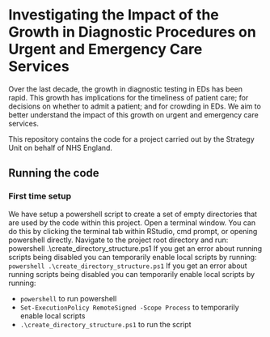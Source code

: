 # Investigating the Impact of the Growth in Diagnostic Procedures on Urgent and Emergency Care Services

Over the last decade, the growth in diagnostic testing in EDs has been rapid. This growth has implications for the timeliness of patient care; for decisions on whether to admit a patient; and for crowding in EDs. We aim to better understand the impact of this growth on urgent and emergency care services.

This repository contains the code for a project carried out by the Strategy Unit on behalf of NHS England.

## Running the code

### First time setup

We have setup a powershell script to create a set of empty directories that are used by the code within this project. Open a terminal window. You can do this by clicking the terminal tab within RStudio, cmd prompt, or opening powershell directly. Navigate to the project root directory and run: powershell .\create_directory_structure.ps1 If you get an error about running scripts being disabled you can temporarily enable local scripts by running:
`powershell .\create_directory_structure.ps1` 
If you get an error about running scripts being disabled you can temporarily enable local scripts by running:  
 - `powershell` to run powershell
 - `Set-ExecutionPolicy RemoteSigned -Scope Process` to temporarily enable local scripts  
 - `.\create_directory_structure.ps1` to run the script
